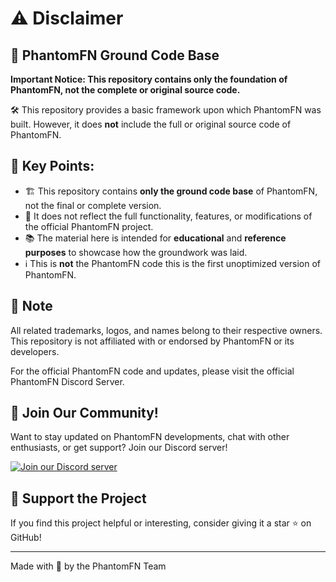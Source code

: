 # ⚠️ Disclaimer

## 🚀 PhantomFN Ground Code Base

**Important Notice: This repository contains only the foundation of PhantomFN, not the complete or original source code.**

🛠️ This repository provides a basic framework upon which PhantomFN was built. However, it does **not** include the full or original source code of PhantomFN.

## 🔑 Key Points:

- 🏗️ This repository contains **only the ground code base** of PhantomFN, not the final or complete version.
- 🚫 It does not reflect the full functionality, features, or modifications of the official PhantomFN project.
- 📚 The material here is intended for **educational** and **reference purposes** to showcase how the groundwork was laid.
- ℹ️ This is **not** the PhantomFN code this is the first unoptimized version of PhantomFN.

## 📝 Note

All related trademarks, logos, and names belong to their respective owners. This repository is not affiliated with or endorsed by PhantomFN or its developers.

For the official PhantomFN code and updates, please visit the official PhantomFN Discord Server.

## 🌟 Join Our Community!

Want to stay updated on PhantomFN developments, chat with other enthusiasts, or get support? Join our Discord server!

[![Join our Discord server](https://img.shields.io/badge/Discord-Join%20Now-7289DA?style=for-the-badge&logo=discord&logoColor=white)](https://dsc.gg/phantomfortnite)

## 💖 Support the Project

If you find this project helpful or interesting, consider giving it a star ⭐ on GitHub!

---

Made with 💙 by the PhantomFN Team
